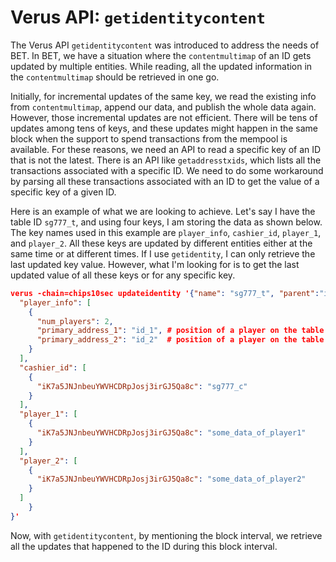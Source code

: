 # Verus API: `getidentitycontent`

The Verus API `getidentitycontent` was introduced to address the needs of BET. In BET, we have a situation where the `contentmultimap` of an ID gets updated by multiple entities. While reading, all the updated information in the `contentmultimap` should be retrieved in one go.

Initially, for incremental updates of the same key, we read the existing info from `contentmultimap`, append our data, and publish the whole data again. However, those incremental updates are not efficient. There will be tens of updates among tens of keys, and these updates might happen in the same block when the support to spend transactions from the mempool is available. For these reasons, we need an API to read a specific key of an ID that is not the latest. There is an API like `getaddresstxids`, which lists all the transactions associated with a specific ID. We need to do some workaround by parsing all these transactions associated with an ID to get the value of a specific key of a given ID.

Here is an example of what we are looking to achieve. Let's say I have the table ID `sg777_t`, and using four keys, I am storing the data as shown below. The key names used in this example are `player_info`, `cashier_id`, `player_1`, and `player_2`. All these keys are updated by different entities either at the same time or at different times. If I use `getidentity`, I can only retrieve the last updated key value. However, what I'm looking for is to get the last updated value of all these keys or for any specific key.

```json
verus -chain=chips10sec updateidentity '{"name": "sg777_t", "parent":"i6gViGxt7YinkJZoubKdbWBrqdRCb1Rkvs", "contentmultimap":{
  "player_info": [
    {
      "num_players": 2,
      "primary_address_1": "id_1", # position of a player on the table
      "primary_address_2": "id_2"  # position of a player on the table
    }
  ],
  "cashier_id": [
    {
      "iK7a5JNJnbeuYWVHCDRpJosj3irGJ5Qa8c": "sg777_c"
    }
  ],
  "player_1": [
    {
      "iK7a5JNJnbeuYWVHCDRpJosj3irGJ5Qa8c": "some_data_of_player1"
    }
  ],
  "player_2": [
    {
      "iK7a5JNJnbeuYWVHCDRpJosj3irGJ5Qa8c": "some_data_of_player2"
    }
  ]
    }
}'
```

Now, with `getidentitycontent`, by mentioning the block interval, we retrieve all the updates that happened to the ID during this block interval.

